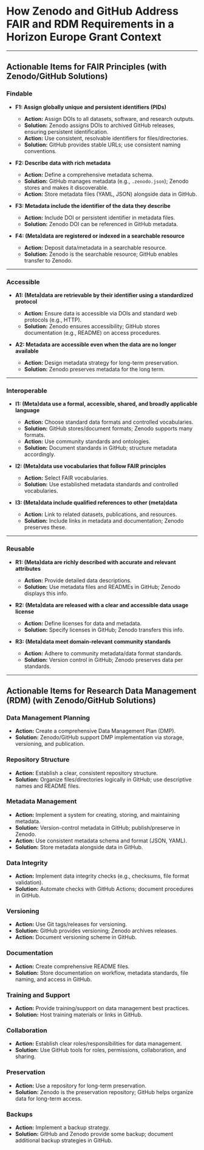 # How Zenodo and GitHub Address FAIR and RDM Requirements in a Horizon Europe Grant Context

---

## Actionable Items for FAIR Principles (with Zenodo/GitHub Solutions)

### **Findable**

- **F1: Assign globally unique and persistent identifiers (PIDs)**
  - **Action:** Assign DOIs to all datasets, software, and research outputs.
  - **Solution:** Zenodo assigns DOIs to archived GitHub releases, ensuring persistent identification.
  - **Action:** Use consistent, resolvable identifiers for files/directories.
  - **Solution:** GitHub provides stable URLs; use consistent naming conventions.

- **F2: Describe data with rich metadata**
  - **Action:** Define a comprehensive metadata schema.
  - **Solution:** GitHub manages metadata (e.g., `.zenodo.json`); Zenodo stores and makes it discoverable.
  - **Action:** Store metadata files (YAML, JSON) alongside data in GitHub.

- **F3: Metadata include the identifier of the data they describe**
  - **Action:** Include DOI or persistent identifier in metadata files.
  - **Solution:** Zenodo DOI can be referenced in GitHub metadata.

- **F4: (Meta)data are registered or indexed in a searchable resource**
  - **Action:** Deposit data/metadata in a searchable resource.
  - **Solution:** Zenodo is the searchable resource; GitHub enables transfer to Zenodo.

---

### **Accessible**

- **A1: (Meta)data are retrievable by their identifier using a standardized protocol**
  - **Action:** Ensure data is accessible via DOIs and standard web protocols (e.g., HTTP).
  - **Solution:** Zenodo ensures accessibility; GitHub stores documentation (e.g., README) on access procedures.

- **A2: Metadata are accessible even when the data are no longer available**
  - **Action:** Design metadata strategy for long-term preservation.
  - **Solution:** Zenodo preserves metadata for the long term.

---

### **Interoperable**

- **I1: (Meta)data use a formal, accessible, shared, and broadly applicable language**
  - **Action:** Choose standard data formats and controlled vocabularies.
  - **Solution:** GitHub stores/document formats; Zenodo supports many formats.
  - **Action:** Use community standards and ontologies.
  - **Solution:** Document standards in GitHub; structure metadata accordingly.

- **I2: (Meta)data use vocabularies that follow FAIR principles**
  - **Action:** Select FAIR vocabularies.
  - **Solution:** Use established metadata standards and controlled vocabularies.

- **I3: (Meta)data include qualified references to other (meta)data**
  - **Action:** Link to related datasets, publications, and resources.
  - **Solution:** Include links in metadata and documentation; Zenodo preserves these.

---

### **Reusable**

- **R1: (Meta)data are richly described with accurate and relevant attributes**
  - **Action:** Provide detailed data descriptions.
  - **Solution:** Use metadata files and READMEs in GitHub; Zenodo displays this info.

- **R2: (Meta)data are released with a clear and accessible data usage license**
  - **Action:** Define licenses for data and metadata.
  - **Solution:** Specify licenses in GitHub; Zenodo transfers this info.

- **R3: (Meta)data meet domain-relevant community standards**
  - **Action:** Adhere to community metadata/data format standards.
  - **Solution:** Version control in GitHub; Zenodo preserves data per standards.

---

## Actionable Items for Research Data Management (RDM) (with Zenodo/GitHub Solutions)

### **Data Management Planning**
- **Action:** Create a comprehensive Data Management Plan (DMP).
- **Solution:** Zenodo/GitHub support DMP implementation via storage, versioning, and publication.

### **Repository Structure**
- **Action:** Establish a clear, consistent repository structure.
- **Solution:** Organize files/directories logically in GitHub; use descriptive names and README files.

### **Metadata Management**
- **Action:** Implement a system for creating, storing, and maintaining metadata.
- **Solution:** Version-control metadata in GitHub; publish/preserve in Zenodo.
- **Action:** Use consistent metadata schema and format (JSON, YAML).
- **Solution:** Store metadata alongside data in GitHub.

### **Data Integrity**
- **Action:** Implement data integrity checks (e.g., checksums, file format validation).
- **Solution:** Automate checks with GitHub Actions; document procedures in GitHub.

### **Versioning**
- **Action:** Use Git tags/releases for versioning.
- **Solution:** GitHub provides versioning; Zenodo archives releases.
- **Action:** Document versioning scheme in GitHub.

### **Documentation**
- **Action:** Create comprehensive README files.
- **Solution:** Store documentation on workflow, metadata standards, file naming, and access in GitHub.

### **Training and Support**
- **Action:** Provide training/support on data management best practices.
- **Solution:** Host training materials or links in GitHub.

### **Collaboration**
- **Action:** Establish clear roles/responsibilities for data management.
- **Solution:** Use GitHub tools for roles, permissions, collaboration, and sharing.

### **Preservation**
- **Action:** Use a repository for long-term preservation.
- **Solution:** Zenodo is the preservation repository; GitHub helps organize data for long-term access.

### **Backups**
- **Action:** Implement a backup strategy.
- **Solution:** GitHub and Zenodo provide some backup; document additional backup strategies in GitHub.